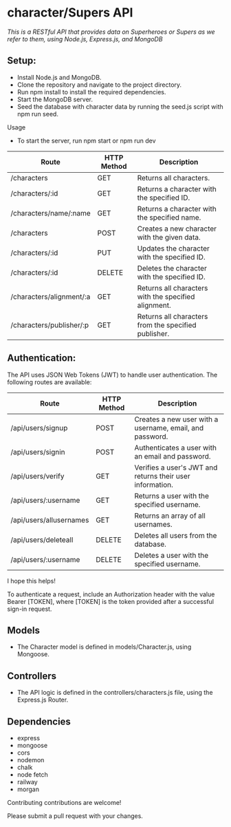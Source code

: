 # character/Supers API

*This is a RESTful API that provides data on Superheroes or Supers as we refer to them, using Node.js, Express.js, and MongoDB*

## Setup:
* Install Node.js and MongoDB.
* Clone the repository and navigate to the project directory.
* Run npm install to install the required dependencies.
* Start the MongoDB server.
* Seed the database with character data by running the seed.js script with npm run seed.

Usage
* To start the server, run npm start or npm run dev

| Route                          | HTTP Method | Description                                                |
| ------------------------------| -----------| -----------------------------------------------------------|
| /characters               | GET        | Returns all characters.                                    |
| /characters/:id           | GET        | Returns a character with the specified ID.                |
| /characters/name/:name    | GET        | Returns a character with the specified name.              |
| /characters               | POST       | Creates a new character with the given data.              |
| /characters/:id           | PUT        | Updates the character with the specified ID.              |
| /characters/:id           | DELETE     | Deletes the character with the specified ID.              |
| /characters/alignment/:a  | GET        | Returns all characters with the specified alignment.      |
| /characters/publisher/:p  | GET        | Returns all characters from the specified publisher.      |

## Authentication:

The API uses JSON Web Tokens (JWT) to handle user authentication. The following routes are available:


| Route                | HTTP Method | Description                                                                   |
|----------------------|-------------|-------------------------------------------------------------------------------|
| /api/users/signup    | POST        | Creates a new user with a username, email, and password.                      |
| /api/users/signin    | POST        | Authenticates a user with an email and password.                               |
| /api/users/verify    | GET         | Verifies a user's JWT and returns their user information.                      |
| /api/users/:username | GET         | Returns a user with the specified username.                                    |
| /api/users/allusernames | GET     | Returns an array of all usernames.                                            |
| /api/users/deleteall | DELETE      | Deletes all users from the database.                                          |
| /api/users/:username | DELETE      | Deletes a user with the specified username.                                   |
I hope this helps!

To authenticate a request, include an Authorization header with the value Bearer [TOKEN], where [TOKEN] is the token provided after a successful sign-in request.

## Models
* The Character model is defined in models/Character.js, using Mongoose.

## Controllers
* The API logic is defined in the controllers/characters.js file, using the Express.js Router.

## Dependencies
* express
* mongoose
* cors
* nodemon
* chalk
* node fetch
* railway 
* morgan 

Contributing contributions are welcome! 

Please submit a pull request with your changes.

